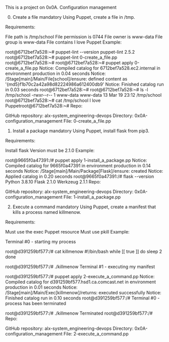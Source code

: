 This is a project on 0x0A. Configuration management


0. Create a file
mandatory
Using Puppet, create a file in /tmp.

Requirements:

File path is /tmp/school
File permission is 0744
File owner is www-data
File group is www-data
File contains I love Puppet
Example:

root@6712bef7a528:~# puppet-lint --version
puppet-lint 2.5.2
root@6712bef7a528:~# puppet-lint 0-create_a_file.pp
root@6712bef7a528:~# 
root@6712bef7a528:~# puppet apply 0-create_a_file.pp
Notice: Compiled catalog for 6712bef7a528.ec2.internal in environment production in 0.04 seconds
Notice: /Stage[main]/Main/File[school]/ensure: defined content as '{md5}f1b70c2a42a98d82224986a612400db9'
Notice: Finished catalog run in 0.03 seconds
root@6712bef7a528:~#
root@6712bef7a528:~# ls -l /tmp/school
-rwxr--r-- 1 www-data www-data 13 Mar 19 23:12 /tmp/school
root@6712bef7a528:~# cat /tmp/school
I love Puppetroot@6712bef7a528:~#
Repo:

GitHub repository: alx-system_engineering-devops
Directory: 0x0A-configuration_management
File: 0-create_a_file.pp
   
1. Install a package
mandatory
Using Puppet, install flask from pip3.

Requirements:

Install flask
Version must be 2.1.0
Example:

root@9665f0a47391:/# puppet apply 1-install_a_package.pp
Notice: Compiled catalog for 9665f0a47391 in environment production in 0.14 seconds
Notice: /Stage[main]/Main/Package[Flask]/ensure: created
Notice: Applied catalog in 0.20 seconds
root@9665f0a47391:/# flask --version
Python 3.8.10
Flask 2.1.0
Werkzeug 2.1.1
Repo:

GitHub repository: alx-system_engineering-devops
Directory: 0x0A-configuration_management
File: 1-install_a_package.pp
   
2. Execute a command
mandatory
Using Puppet, create a manifest that kills a process named killmenow.

Requirements:

Must use the exec Puppet resource
Must use pkill
Example:

Terminal #0 - starting my process

root@d391259bf577:/# cat killmenow
#!/bin/bash
while [[ true ]]
do
    sleep 2
done

root@d391259bf577:/# ./killmenow
Terminal #1 - executing my manifest

root@d391259bf577:/# puppet apply 2-execute_a_command.pp
Notice: Compiled catalog for d391259bf577.hsd1.ca.comcast.net in environment production in 0.01 seconds
Notice: /Stage[main]/Main/Exec[killmenow]/returns: executed successfully
Notice: Finished catalog run in 0.10 seconds
root@d391259bf577:/# 
Terminal #0 - process has been terminated

root@d391259bf577:/# ./killmenow
Terminated
root@d391259bf577:/#
Repo:

GitHub repository: alx-system_engineering-devops
Directory: 0x0A-configuration_management
File: 2-execute_a_command.pp
